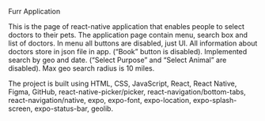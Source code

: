 Furr Application

This is the page of react-native application that enables people to select doctors to their pets. The application page contain menu, search box and list of doctors. In menu all buttons are disabled, just UI. All information about doctors store in json file in app. (“Book” button is disabled). Implemented search by geo and date. (“Select Purpose” and “Select Animal” are disabled). Max geo search radius is 10 miles.

The project is built using HTML, CSS, JavaScript, React, React Native, Figma, GitHub, react-native-picker/picker, react-navigation/bottom-tabs, react-navigation/native, expo, expo-font, expo-location, expo-splash-screen, expo-status-bar, geolib. 
